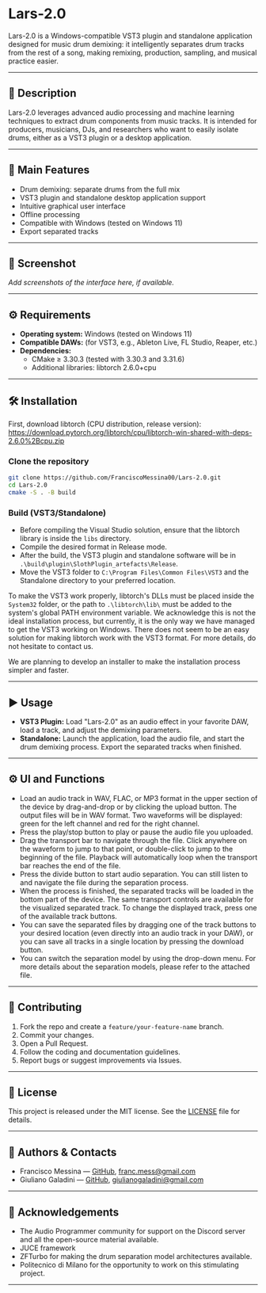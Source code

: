 # Lars-2.0

Lars-2.0 is a Windows-compatible VST3 plugin and standalone application designed for music drum demixing: it intelligently separates drum tracks from the rest of a song, making remixing, production, sampling, and musical practice easier.

---

## 🎵 Description

Lars-2.0 leverages advanced audio processing and machine learning techniques to extract drum components from music tracks. It is intended for producers, musicians, DJs, and researchers who want to easily isolate drums, either as a VST3 plugin or a desktop application.

---

## 🚀 Main Features

- Drum demixing: separate drums from the full mix
- VST3 plugin and standalone desktop application support
- Intuitive graphical user interface
- Offline processing
- Compatible with Windows (tested on Windows 11)
- Export separated tracks

---

## 📸 Screenshot

_Add screenshots of the interface here, if available._

---

## ⚙️ Requirements

- **Operating system:** Windows (tested on Windows 11)
- **Compatible DAWs:** (for VST3, e.g., Ableton Live, FL Studio, Reaper, etc.)
- **Dependencies:**
  - CMake ≥ 3.30.3 (tested with 3.30.3 and 3.31.6)
  - Additional libraries: libtorch 2.6.0+cpu

---

## 🛠️ Installation

First, download libtorch (CPU distribution, release version):  
https://download.pytorch.org/libtorch/cpu/libtorch-win-shared-with-deps-2.6.0%2Bcpu.zip

### Clone the repository

```bash
git clone https://github.com/FranciscoMessina00/Lars-2.0.git
cd Lars-2.0
cmake -S . -B build
```

### Build (VST3/Standalone)

- Before compiling the Visual Studio solution, ensure that the libtorch library is inside the `libs` directory.
- Compile the desired format in Release mode.
- After the build, the VST3 plugin and standalone software will be in `.\build\plugin\SlothPlugin_artefacts\Release`.
- Move the VST3 folder to `C:\Program Files\Common Files\VST3` and the Standalone directory to your preferred location.

To make the VST3 work properly, libtorch's DLLs must be placed inside the `System32` folder, or the path to `.\libtorch\lib\` must be added to the system's global PATH environment variable. We acknowledge this is not the ideal installation process, but currently, it is the only way we have managed to get the VST3 working on Windows. There does not seem to be an easy solution for making libtorch work with the VST3 format. For more details, do not hesitate to contact us.

We are planning to develop an installer to make the installation process simpler and faster.

---

## ▶️ Usage

- **VST3 Plugin:** Load "Lars-2.0" as an audio effect in your favorite DAW, load a track, and adjust the demixing parameters.
- **Standalone:** Launch the application, load the audio file, and start the drum demixing process. Export the separated tracks when finished.

---

## ⚙️ UI and Functions

- Load an audio track in WAV, FLAC, or MP3 format in the upper section of the device by drag-and-drop or by clicking the upload button. The output files will be in WAV format. Two waveforms will be displayed: green for the left channel and red for the right channel.
- Press the play/stop button to play or pause the audio file you uploaded.
- Drag the transport bar to navigate through the file. Click anywhere on the waveform to jump to that point, or double-click to jump to the beginning of the file. Playback will automatically loop when the transport bar reaches the end of the file.
- Press the divide button to start audio separation. You can still listen to and navigate the file during the separation process.
- When the process is finished, the separated tracks will be loaded in the bottom part of the device. The same transport controls are available for the visualized separated track. To change the displayed track, press one of the available track buttons.
- You can save the separated files by dragging one of the track buttons to your desired location (even directly into an audio track in your DAW), or you can save all tracks in a single location by pressing the download button.
- You can switch the separation model by using the drop-down menu. For more details about the separation models, please refer to the attached file.

---

## 🤝 Contributing

1. Fork the repo and create a `feature/your-feature-name` branch.
2. Commit your changes.
3. Open a Pull Request.
4. Follow the coding and documentation guidelines.
5. Report bugs or suggest improvements via Issues.

---

## 📜 License

This project is released under the MIT license. See the [LICENSE](LICENSE) file for details.

---

## 👤 Authors & Contacts

- Francisco Messina — [GitHub](https://github.com/FranciscoMessina00), franc.mess@gmail.com
- Giuliano Galadini — [GitHub](https://github.com/Zulino), giulianogaladini@gmail.com

---

## 🙏 Acknowledgements

- The Audio Programmer community for support on the Discord server and all the open-source material available.
- JUCE framework
- ZFTurbo for making the drum separation model architectures available.
- Politecnico di Milano for the opportunity to work on this stimulating project.

---